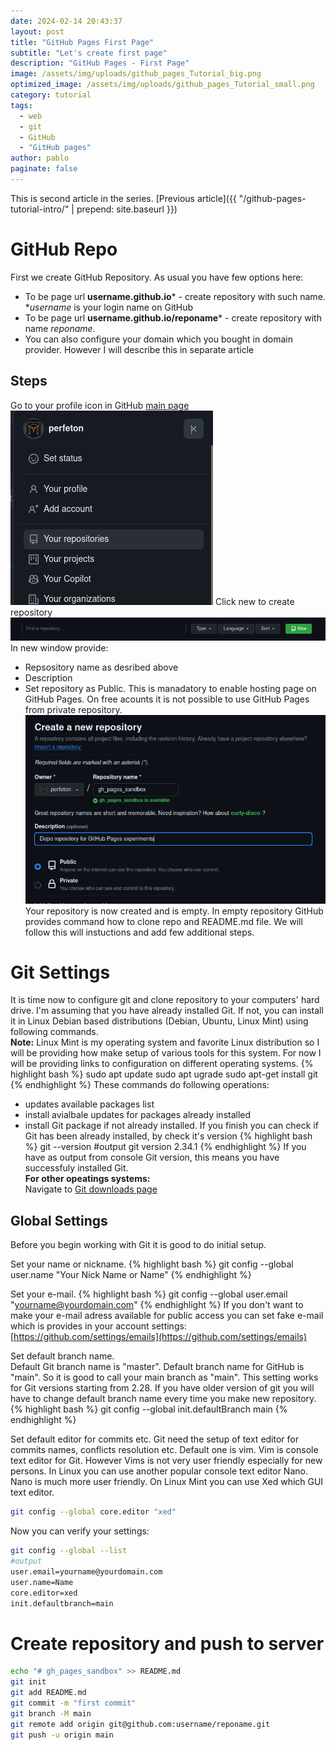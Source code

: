 ```yaml
---
date: 2024-02-14 20:43:37
layout: post
title: "GitHub Pages First Page"
subtitle: "Let's create first page"
description: "GitHub Pages - First Page"
image: /assets/img/uploads/github_pages_Tutorial_big.png
optimized_image: /assets/img/uploads/github_pages_Tutorial_small.png
category: tutorial
tags:
  - web
  - git 
  - GitHub
  - "GitHub pages" 
author: pablo
paginate: false
---
```

This is second article in the series. [Previous article]({{ "/github-pages-tutorial-intro/" | prepend: site.baseurl }})
# GitHub Repo #
First we create GitHub Repository.
As usual you have few options here:
- To be page url **username.github.io**\* - create repository with such name.\
  \**username* is your login name on GitHub
- To be page url **username.github.io/reponame**\* - create repository with name *reponame*.
- You can also configure your domain which you bought in domain provider. However I will describe this in separate article

## Steps ##
Go to your profile icon in GitHub [main page](https://github.com)
![Create Repo 1](/assets/img/uploads/gh-pg-first-page/create_repo_1.png)
Click new to create repository
![Create Repo 2](/assets/img/uploads/gh-pg-first-page/create_repo_2.png)
In new window provide:
- Repsository name as desribed above
- Description
- Set repository as Public. This is manadatory to enable hosting page on GitHub Pages.
On free acounts it is not possible to use GitHub Pages from private repository.
![Create Repo 3](/assets/img/uploads/gh-pg-first-page/create_repo_3.png)
Your repository is now created and is empty. In empty repository GitHub provides command how to clone repo and README.md file. We will follow this will instuctions and add few additional steps.

# Git Settings #
It is time now to configure git and clone repository to your computers' hard drive.
I'm assuming that you have already installed Git. If not, you can install it in Linux Debian based distributions (Debian, Ubuntu, Linux Mint) using following commands.\
**Note:** Linux Mint is my operating system and favorite Linux distribution so I will be providing how make setup of various tools for this system. For now I will be providing links to configuration on different operating systems.
{% highlight bash %}
sudo apt update 
sudo apt ugrade
sudo apt-get install git
{% endhighlight %}
These commands do following operations:
- updates available packages list
- install avialbale updates for packages already installed
- install Git package if not already installed.
If you finish you can check if Git has been already installed, by check it's version
{% highlight bash %}
git --version
#output
git version 2.34.1
{% endhighlight %}
If you have as output from console Git version, this means you have successfuly installed Git.\
**For other opeatings systems:**<br>
Navigate to [Git downloads page](https://git-scm.com/downloads)

## Global Settings ##
Before you begin working with Git it is good to do initial setup.

Set your name or nickname.
{% highlight bash %}
git config --global user.name "Your Nick Name or Name"
{% endhighlight %} 

Set your e-mail.
{% highlight bash %}
git config --global user.email "yourname@yourdomain.com"
{% endhighlight %} 
If you don't want to make your e-mail adress available for public access you can set fake e-mail which is provides in your account settings:<br> 
[https://github.com/settings/emails](https://github.com/settings/emails)

Set default branch name.\
Default Git branch name is "master". Default branch name for GitHub is "main". So it is good to call your main branch as "main". This setting works for Git versions starting from 2.28.
If you have older version of git you will have to change default branch name every time you make new repository.
{% highlight bash %}
git config --global init.defaultBranch main
{% endhighlight %} 

Set default editor for commits etc.
Git need the setup of text editor for commits names, conflicts resolution etc. Default one is vim. Vim is console text editor for Git. However Vims is not very user friendly especially for new persons. In Linux you can use another popular console text editor Nano. Nano is much more user friendly. On Linux Mint you can use Xed which GUI text editor.
```bash
git config --global core.editor "xed"
```

Now you can verify your settings:
```bash
git config --global --list 
#output
user.email=yourname@yourdomain.com
user.name=Name
core.editor=xed
init.defaultbranch=main
```

# Create repository and push to server #

```bash
echo "# gh_pages_sandbox" >> README.md
git init
git add README.md
git commit -m "first commit"
git branch -M main
git remote add origin git@github.com:username/reponame.git
git push -u origin main
```

